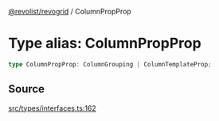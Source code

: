 [@revolist/revogrid](README.md) / ColumnPropProp

# Type alias: ColumnPropProp

```ts
type ColumnPropProp: ColumnGrouping | ColumnTemplateProp;
```

## Source

[src/types/interfaces.ts:162](https://github.com/revolist/revogrid/blob/ace6403c43f42f0eb026a7e73c0ae179d3a4c66f/src/types/interfaces.ts#L162)
